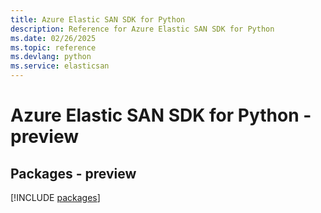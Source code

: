 ```yaml
---
title: Azure Elastic SAN SDK for Python
description: Reference for Azure Elastic SAN SDK for Python
ms.date: 02/26/2025
ms.topic: reference
ms.devlang: python
ms.service: elasticsan
---
```

# Azure Elastic SAN SDK for Python - preview
## Packages - preview
[!INCLUDE [packages](elastic-san-index.md)]